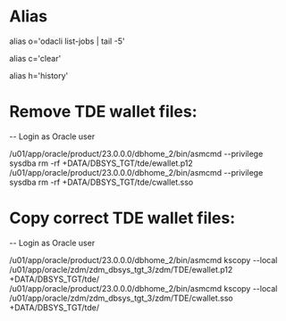 # Alias
alias o='odacli list-jobs | tail -5'

alias c='clear'

alias h='history'

# Remove TDE wallet files:

-- Login as Oracle user

/u01/app/oracle/product/23.0.0.0/dbhome_2/bin/asmcmd --privilege sysdba rm -rf +DATA/DBSYS_TGT/tde/ewallet.p12
/u01/app/oracle/product/23.0.0.0/dbhome_2/bin/asmcmd --privilege sysdba rm -rf +DATA/DBSYS_TGT/tde/cwallet.sso 

# Copy correct TDE wallet files:

-- Login as Oracle user

/u01/app/oracle/product/23.0.0.0/dbhome_2/bin/asmcmd kscopy --local /u01/app/oracle/zdm/zdm_dbsys_tgt_3/zdm/TDE/ewallet.p12 +DATA/DBSYS_TGT/tde/
/u01/app/oracle/product/23.0.0.0/dbhome_2/bin/asmcmd kscopy --local /u01/app/oracle/zdm/zdm_dbsys_tgt_3/zdm/TDE/cwallet.sso +DATA/DBSYS_TGT/tde/
